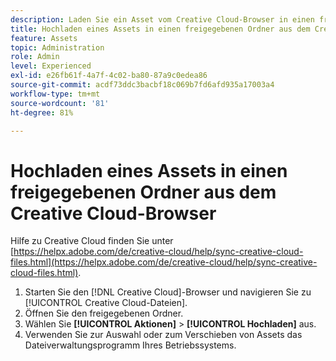 ```yaml
---
description: Laden Sie ein Asset vom Creative Cloud-Browser in einen freigegebenen Ordner auf Experience Cloud hoch.
title: Hochladen eines Assets in einen freigegebenen Ordner aus dem Creative Cloud-Browser
feature: Assets
topic: Administration
role: Admin
level: Experienced
exl-id: e26fb61f-4a7f-4c02-ba80-87a9c0edea86
source-git-commit: acdf73ddc3bacbf18c069b7fd6afd935a17003a4
workflow-type: tm+mt
source-wordcount: '81'
ht-degree: 81%

---
```


# Hochladen eines Assets in einen freigegebenen Ordner aus dem Creative Cloud-Browser

Hilfe zu Creative Cloud finden Sie unter [https://helpx.adobe.com/de/creative-cloud/help/sync-creative-cloud-files.html](https://helpx.adobe.com/de/creative-cloud/help/sync-creative-cloud-files.html).

1. Starten Sie den [!DNL Creative Cloud]-Browser und navigieren Sie zu [!UICONTROL Creative Cloud-Dateien].
1. Öffnen Sie den freigegebenen Ordner.
1. Wählen Sie **[!UICONTROL Aktionen]** > **[!UICONTROL Hochladen]** aus.
1. Verwenden Sie zur Auswahl oder zum Verschieben von Assets das Dateiverwaltungsprogramm Ihres Betriebssystems.
